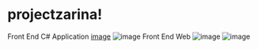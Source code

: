 # projectzarina!
Front End C# Application
[image](https://user-images.githubusercontent.com/38755500/216205001-7f7cb454-58c5-43d5-8cb9-9e0d6eabf42f.png)
![image](https://user-images.githubusercontent.com/38755500/216205052-ae99ddca-227b-4dd0-9502-f5f1adad5e1d.png)
Front End Web
![image](https://user-images.githubusercontent.com/38755500/216205074-6194427a-ef8b-407d-9112-4e3b5bd2adba.png)
![image](https://user-images.githubusercontent.com/38755500/216205086-c7d8bec1-95d5-411e-bcd5-7b55c0d3889c.png)
